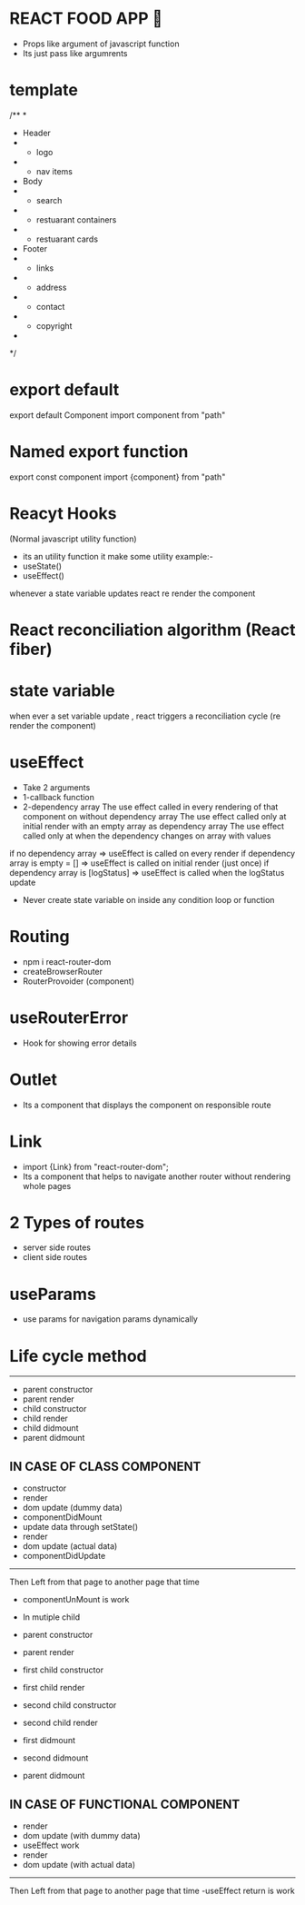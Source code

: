 # REACT FOOD APP 🍔
- Props like argument of javascript function
- Its just pass like argumrents


# template
/**
 *
 * Header
 *  - logo
 *  - nav items
 * Body
 *  - search
 *  - restuarant containers
 *  - restuarant cards
 * Footer
 *  - links
 *  - address
 *  - contact
 *  - copyright
 *
 */

 # export default
 export default Component
 import component from "path"

 # Named export function
 export const component
 import {component} from "path"

 # Reacyt Hooks
 (Normal javascript utility function)
 - its an utility function it make some utility
 example:-
 - useState()
 - useEffect()

 whenever a state variable updates react re render the component

# React reconciliation algorithm (React fiber)

# state variable 
when ever a set variable update , react triggers a reconciliation cycle (re render the component)

# useEffect
 - Take 2 arguments
 - 1-callback function
 - 2-dependency array
 The use effect called in every rendering of that component on without dependency array
 The use effect called only at initial render with an empty array as dependency array
 The use effect called only at when the dependency changes on array with values

 if no dependency array => useEffect is called on every render
 if dependency array is empty = [] => useEffect is called on initial render (just once)
 if dependency array is [logStatus] => useEffect is called when the logStatus update 

 - Never create state variable on inside any condition loop or function

 # Routing
  - npm i react-router-dom
  - createBrowserRouter
  - RouterProvoider (component)

# useRouterError
 - Hook for showing error details

# Outlet 
 - Its a component that displays the component on responsible route

# Link
 - import {Link} from "react-router-dom";
 - Its a component that helps to navigate another router without rendering whole pages
 
 # 2 Types of routes
 - server side routes
 - client side routes

# useParams
 - use params for navigation params dynamically

# Life cycle method
----------------------------
 - parent constructor
 - parent render
 - child constructor
 - child render
 - child didmount
 - parent didmount

IN CASE OF CLASS COMPONENT
----------------------------
 - constructor
 - render
 - dom update (dummy data)
 - componentDidMount
 - update data through setState()
 - render
 - dom update (actual data)
 - componentDidUpdate
 -------------------------
 Then Left from that page to another page that time 
 - componentUnMount
 is work

- In mutiple child 

- parent constructor
- parent render
- first child constructor
- first child render
- second child constructor
- second child render
- first didmount
- second didmount
- parent didmount

IN CASE OF FUNCTIONAL COMPONENT
------------------------------------
- render 
- dom update (with dummy data)
- useEffect work 
- render
- dom update (with actual data)
------------------------------------
 Then Left from that page to another page that time 
 -useEffect return
 is work